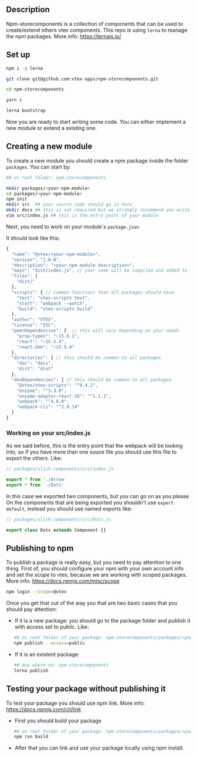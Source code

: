 ## Description

Npm-storecomponents is a collection of components that can be used to create/extend others vtex components. This repo is using `lerna` to manage the npm packages. More info: https://lernajs.io/

## Set up

```sh
npm i -g lerna

git clone git@github.com:vtex-apps/npm-storecomponents.git

cd npm-storecomponents

yarn i

lerna bootstrap
```

Now you are ready to start writing some code. You can either implement a new module or extend a existing one.

## Creating a new module

To create a new module you should create a npm package inside the folder `packages`. You can start by:

```sh
## on root folder: npm-storecomponents

mkdir packages/<your-npm-module>
cd packages/<your-npm-module>
npm init
mkdir src  ## your source code should go in here
mkdir docs ## this is not required but we strongly recommend you write your own docs.
vim src/index.js ## this is the entry point of your module
```

Next, you need to work on your module´s `package.json`

It should look like this:

```javascript
{
  "name": "@vtex/<your-npm-module>",
  "version": "1.0.0",
  "description": "<your-npm-module description>",
  "main": "dist/index.js", // your code will be compiled and added to this file.
  "files": [
    "dist/"
  ],
  "scripts": { // common functions that all packages should have
    "test": "vtex-scripts test",
    "start": "webpack --watch",
    "build": "vtex-scripts build"
  },
  "author": "VTEX",
  "license": "ISC",
  "peerDependencies": {  // this will vary depending on your needs
    "prop-types": "~15.6.1",
    "react": "~15.5.4",
    "react-dom": "~15.5.4"
  },
  "directories": { // this should be common to all packages
    "doc": "docs",
    "dist": "dist"
  },
  "devDependencies": { // this should be common to all packages
    "@vtex/vtex-scripts": "^0.4.2",
    "enzyme": "^3.3.0",
    "enzyme-adapter-react-16": "^1.1.1",
    "webpack": "^4.6.0",
    "webpack-cli": "^2.0.14"
  }
}
```

### Working on your src/index.js

As we said before, this is the entry point that the webpack will be looking into, so if you have more than one souce file you should use this file to export the others. Like:

```javascript
// packages/slick-components/src/index.js

export * from './Arrow'
export * from './Dots'
```

In this case we exported two components, but you can go on as you please. On the components that are being exported you shouldn't use `export default`, instead you should use named exports like:

```javascript
// packages/slick-components/src/Dots.js

export class Dots extends Component {}
```

## Publishing to npm

To publish a package is really easy, but you need to pay attention to one thing. First of, you should configure your npm with your own account info and set the scope to vtex, because we are working with scoped packages. More info: https://docs.npmjs.com/misc/scope

```sh
npm login --scope=@vtex
```

Once you get that out of the way you that are two basic cases that you should pay attention:

* If it is a new package: you should go to the package folder and publish it with access set to public. Like:


```sh
   ## on root folder of your package: npm-storecomponents/packages/<your-npm-module>
   npm publish --access=public
```

* If it is an existent package:


```sh
   ## any where on: npm-storecomponents
   lerna publish
```

## Testing your package without publishing it

To test your package you should use npm link. More info: https://docs.npmjs.com/cli/link

* First you should build your package


```sh
   ## on root folder of your package: npm-storecomponents/packages/<your-npm-module>
   npm run build
```

* After that you can link and use your package locally using npm install.
